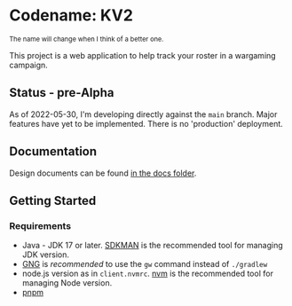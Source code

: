# Codename: KV2
<sub>The name will change when I think of a better one.</sub>

This project is a web application to help track your roster in a wargaming campaign.

## Status - pre-Alpha
As of 2022-05-30, I'm developing directly against the `main` branch.
Major features have yet to be implemented.
There is no 'production' deployment.

## Documentation
Design documents can be found [in the docs folder](https://github.com/edward3h/kv2/tree/main/docs).

## Getting Started
### Requirements
* Java - JDK 17 or later. [SDKMAN](https://sdkman.io/) is the recommended tool for managing JDK version.
* [GNG](https://github.com/gdubw/gng) is _recommended_ to use the `gw` command instead of `./gradlew`
* node.js version as in `client.nvmrc`. [nvm](https://github.com/nvm-sh/nvm) is the recommended tool for managing Node version.
* [pnpm](https://pnpm.io/installation)
